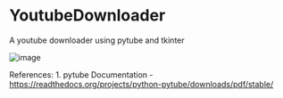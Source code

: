 # YoutubeDownloader
A youtube downloader using pytube and tkinter


![image](https://user-images.githubusercontent.com/49588749/117578270-2e088900-b10b-11eb-9a13-35106d4116e7.png)

References:
        1.  pytube Documentation - https://readthedocs.org/projects/python-pytube/downloads/pdf/stable/
